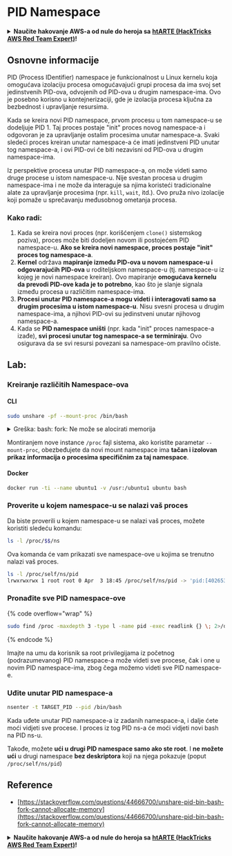 # PID Namespace

<details>

<summary><strong>Naučite hakovanje AWS-a od nule do heroja sa</strong> <a href="https://training.hacktricks.xyz/courses/arte"><strong>htARTE (HackTricks AWS Red Team Expert)</strong></a><strong>!</strong></summary>

Drugi načini podrške HackTricks-u:

* Ako želite da vidite **vašu kompaniju reklamiranu u HackTricks-u** ili **preuzmete HackTricks u PDF formatu** proverite [**SUBSCRIPTION PLANS**](https://github.com/sponsors/carlospolop)!
* Nabavite [**zvanični PEASS & HackTricks swag**](https://peass.creator-spring.com)
* Otkrijte [**The PEASS Family**](https://opensea.io/collection/the-peass-family), našu kolekciju ekskluzivnih [**NFT-ova**](https://opensea.io/collection/the-peass-family)
* **Pridružite se** 💬 [**Discord grupi**](https://discord.gg/hRep4RUj7f) ili [**telegram grupi**](https://t.me/peass) ili nas **pratite** na **Twitter-u** 🐦 [**@carlospolopm**](https://twitter.com/hacktricks\_live)**.**
* **Podelite svoje hakovanje trikove slanjem PR-ova na** [**HackTricks**](https://github.com/carlospolop/hacktricks) i [**HackTricks Cloud**](https://github.com/carlospolop/hacktricks-cloud) github repozitorijume.

</details>

## Osnovne informacije

PID (Process IDentifier) namespace je funkcionalnost u Linux kernelu koja omogućava izolaciju procesa omogućavajući grupi procesa da ima svoj set jedinstvenih PID-ova, odvojenih od PID-ova u drugim namespace-ima. Ovo je posebno korisno u kontejnerizaciji, gde je izolacija procesa ključna za bezbednost i upravljanje resursima.

Kada se kreira novi PID namespace, prvom procesu u tom namespace-u se dodeljuje PID 1. Taj proces postaje "init" proces novog namespace-a i odgovoran je za upravljanje ostalim procesima unutar namespace-a. Svaki sledeći proces kreiran unutar namespace-a će imati jedinstveni PID unutar tog namespace-a, i ovi PID-ovi će biti nezavisni od PID-ova u drugim namespace-ima.

Iz perspektive procesa unutar PID namespace-a, on može videti samo druge procese u istom namespace-u. Nije svestan procesa u drugim namespace-ima i ne može da interaguje sa njima koristeći tradicionalne alate za upravljanje procesima (npr. `kill`, `wait`, itd.). Ovo pruža nivo izolacije koji pomaže u sprečavanju međusobnog ometanja procesa.

### Kako radi:

1. Kada se kreira novi proces (npr. korišćenjem `clone()` sistemskog poziva), proces može biti dodeljen novom ili postojećem PID namespace-u. **Ako se kreira novi namespace, proces postaje "init" proces tog namespace-a**.
2. **Kernel** održava **mapiranje između PID-ova u novom namespace-u i odgovarajućih PID-ova** u roditeljskom namespace-u (tj. namespace-u iz kojeg je novi namespace kreiran). Ovo mapiranje **omogućava kernelu da prevodi PID-ove kada je to potrebno**, kao što je slanje signala između procesa u različitim namespace-ima.
3. **Procesi unutar PID namespace-a mogu videti i interagovati samo sa drugim procesima u istom namespace-u**. Nisu svesni procesa u drugim namespace-ima, a njihovi PID-ovi su jedinstveni unutar njihovog namespace-a.
4. Kada se **PID namespace uništi** (npr. kada "init" proces namespace-a izađe), **svi procesi unutar tog namespace-a se terminiraju**. Ovo osigurava da se svi resursi povezani sa namespace-om pravilno očiste.

## Lab:

### Kreiranje različitih Namespace-ova

#### CLI

```bash
sudo unshare -pf --mount-proc /bin/bash
```

<details>

<summary>Greška: bash: fork: Ne može se alocirati memorija</summary>

Kada se `unshare` izvršava bez opcije `-f`, javlja se greška zbog načina na koji Linux obrađuje nove PID (Process ID) namespace-ove. Ključni detalji i rešenje su opisani u nastavku:

1. **Objašnjenje problema**:

* Linux kernel omogućava procesu da kreira nove namespace-ove koristeći `unshare` sistemski poziv. Međutim, proces koji pokreće kreiranje novog PID namespace-a (nazvan "unshare" proces) ne ulazi u novi namespace; samo njegovi podprocesi to čine.
* Pokretanje `%unshare -p /bin/bash%` pokreće `/bin/bash` u istom procesu kao i `unshare`. Kao rezultat, `/bin/bash` i njegovi podprocesi se nalaze u originalnom PID namespace-u.
* Prvi podproces `/bin/bash` u novom namespace-u postaje PID 1. Kada ovaj proces završi, pokreće se čišćenje namespace-a ako nema drugih procesa, jer PID 1 ima posebnu ulogu usvajanja siročadi. Linux kernel tada onemogućava alokaciju PID-ova u tom namespace-u.

2. **Posledica**:

* Izlazak PID 1 iz novog namespace-a dovodi do čišćenja `PIDNS_HASH_ADDING` zastavice. To rezultira neuspehom funkcije `alloc_pid` pri alociranju novog PID-a prilikom kreiranja novog procesa, što dovodi do greške "Ne može se alocirati memorija".

3. **Rešenje**:

* Problem se može rešiti korišćenjem opcije `-f` sa `unshare`. Ova opcija čini da `unshare` fork-uje novi proces nakon kreiranja novog PID namespace-a.
* Izvršavanje `%unshare -fp /bin/bash%` osigurava da sam `unshare` komanda postane PID 1 u novom namespace-u. `/bin/bash` i njegovi podprocesi su tada sigurno smešteni unutar ovog novog namespace-a, sprečavajući prevremeni izlazak PID 1 i omogućavajući normalnu alokaciju PID-ova.

Osiguravanjem da `unshare` radi sa opcijom `-f`, novi PID namespace se pravilno održava, omogućavajući `/bin/bash` i njegovim podprocesima da rade bez greške alokacije memorije.

</details>

Montiranjem nove instance `/proc` fajl sistema, ako koristite parametar `--mount-proc`, obezbeđujete da novi mount namespace ima **tačan i izolovan prikaz informacija o procesima specifičnim za taj namespace**.

#### Docker

```bash
docker run -ti --name ubuntu1 -v /usr:/ubuntu1 ubuntu bash
```

### Proverite u kojem namespace-u se nalazi vaš proces

Da biste proverili u kojem namespace-u se nalazi vaš proces, možete koristiti sledeću komandu:

```bash
ls -l /proc/$$/ns
```

Ova komanda će vam prikazati sve namespace-ove u kojima se trenutno nalazi vaš proces.

```bash
ls -l /proc/self/ns/pid
lrwxrwxrwx 1 root root 0 Apr  3 18:45 /proc/self/ns/pid -> 'pid:[4026532412]'
```

### Pronađite sve PID namespace-ove

{% code overflow="wrap" %}
```bash
sudo find /proc -maxdepth 3 -type l -name pid -exec readlink {} \; 2>/dev/null | sort -u
```
{% endcode %}

Imajte na umu da korisnik sa root privilegijama iz početnog (podrazumevanog) PID namespace-a može videti sve procese, čak i one u novim PID namespace-ima, zbog čega možemo videti sve PID namespace-e.

### Uđite unutar PID namespace-a

```bash
nsenter -t TARGET_PID --pid /bin/bash
```

Kada uđete unutar PID namespace-a iz zadanih namespace-a, i dalje ćete moći vidjeti sve procese. I proces iz tog PID ns-a će moći vidjeti novi bash na PID ns-u.

Takođe, možete **ući u drugi PID namespace samo ako ste root**. I **ne možete** **ući** u drugi namespace **bez deskriptora** koji na njega pokazuje (poput `/proc/self/ns/pid`)

## Reference

* [https://stackoverflow.com/questions/44666700/unshare-pid-bin-bash-fork-cannot-allocate-memory](https://stackoverflow.com/questions/44666700/unshare-pid-bin-bash-fork-cannot-allocate-memory)

<details>

<summary><strong>Naučite hakovanje AWS-a od nule do heroja sa</strong> <a href="https://training.hacktricks.xyz/courses/arte"><strong>htARTE (HackTricks AWS Red Team Expert)</strong></a><strong>!</strong></summary>

Drugi načini podrške HackTricks-u:

* Ako želite vidjeti **oglašavanje vaše kompanije u HackTricks-u** ili **preuzeti HackTricks u PDF formatu** Provjerite [**SUBSCRIPTION PLANS**](https://github.com/sponsors/carlospolop)!
* Nabavite [**zvanični PEASS & HackTricks swag**](https://peass.creator-spring.com)
* Otkrijte [**The PEASS Family**](https://opensea.io/collection/the-peass-family), našu kolekciju ekskluzivnih [**NFT-ova**](https://opensea.io/collection/the-peass-family)
* **Pridružite se** 💬 [**Discord grupi**](https://discord.gg/hRep4RUj7f) ili [**telegram grupi**](https://t.me/peass) ili nas **pratite** na **Twitteru** 🐦 [**@carlospolopm**](https://twitter.com/hacktricks\_live)**.**
* **Podijelite svoje hakirajuće trikove slanjem PR-ova na** [**HackTricks**](https://github.com/carlospolop/hacktricks) i [**HackTricks Cloud**](https://github.com/carlospolop/hacktricks-cloud) github repozitorijume.

</details>
